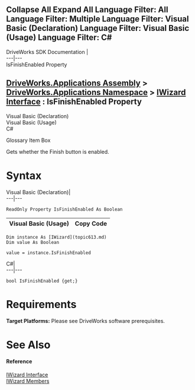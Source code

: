 Collapse All Expand All Language Filter: All  Language Filter: Multiple  Language Filter: Visual Basic (Declaration) Language Filter: Visual Basic (Usage) Language Filter: C#  
---  
DriveWorks SDK Documentation  |   
---|---  
IsFinishEnabled Property   
  
[DriveWorks.Applications Assembly](topic13.md) > [DriveWorks.Applications Namespace](topic16.md) > [IWizard Interface](topic613.md) : IsFinishEnabled Property  
---  
  
Visual Basic (Declaration)    
Visual Basic (Usage)    
C# 

Glossary Item Box

Gets whether the Finish button is enabled. 

# Syntax

Visual Basic (Declaration)|   
---|---  
      
    
    ReadOnly Property IsFinishEnabled As Boolean  
  
Visual Basic (Usage)| Copy Code  
---|---  
      
    
    Dim instance As [IWizard](topic613.md)
    Dim value As Boolean
     
    value = instance.IsFinishEnabled  
  
C#|   
---|---  
      
    
    bool IsFinishEnabled {get;}  
  
# Requirements

**Target Platforms:** Please see DriveWorks software prerequisites.

# See Also

#### Reference

[IWizard Interface](topic613.md)   
[IWizard Members](topic614.md)


